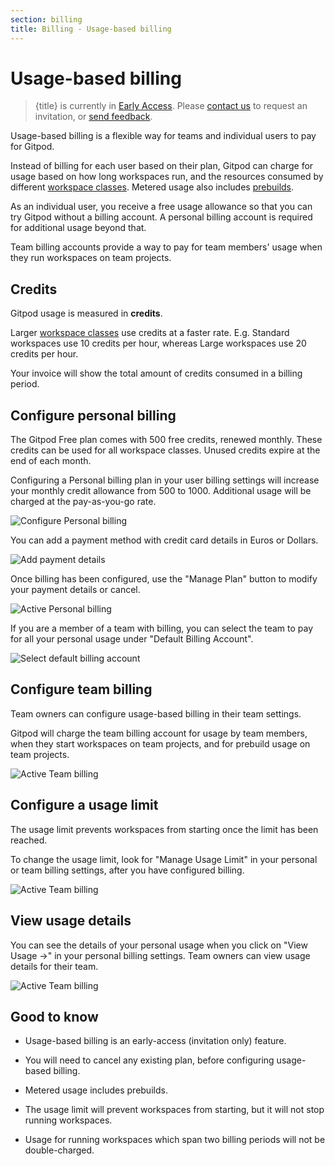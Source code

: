 ```yaml
---
section: billing
title: Billing - Usage-based billing
---
```


<script context="module">
  export const prerender = true;
</script>

# Usage-based billing

> {title} is currently in [Early Access](/docs/help/public-roadmap/release-cycle). Please [contact us](/contact/support) to request an invitation, or [send feedback](https://github.com/gitpod-io/gitpod/issues/12636).

Usage-based billing is a flexible way for teams and individual users to pay for Gitpod.

Instead of billing for each user based on their plan, Gitpod can charge for usage based on how long workspaces run, and the resources consumed by different [workspace classes](/docs/configure/workspaces/workspace-classes). Metered usage also includes [prebuilds](/docs/configure/projects/prebuilds).

As an individual user, you receive a free usage allowance so that you can try Gitpod without a billing account. A personal billing account is required for additional usage beyond that.

Team billing accounts provide a way to pay for team members' usage when they run workspaces on team projects.

## Credits

Gitpod usage is measured in **credits**.

Larger [workspace classes](/docs/configure/workspaces/workspace-classes) use credits at a faster rate. E.g. Standard workspaces use 10 credits per hour, whereas Large workspaces use 20 credits per hour.

Your invoice will show the total amount of credits consumed in a billing period.

## Configure personal billing

The Gitpod Free plan comes with 500 free credits, renewed monthly. These credits can be used for all workspace classes. Unused credits expire at the end of each month.

Configuring a Personal billing plan in your user billing settings will increase your monthly credit allowance from 500 to 1000. Additional usage will be charged at the pay-as-you-go rate.

![Configure Personal billing](../../../static/images/docs/billing/configure-personal-billing.png)

You can add a payment method with credit card details in Euros or Dollars.

![Add payment details](../../../static/images/docs/billing/add-personal-payment-details.png)

Once billing has been configured, use the "Manage Plan" button to modify your payment details or cancel.

![Active Personal billing](../../../static/images/docs/billing/active-personal-billing.png)

If you are a member of a team with billing, you can select the team to pay for all your personal usage under "Default Billing Account".

![Select default billing account](../../../static/images/docs/billing/select-default-billing-account.png)

## Configure team billing

Team owners can configure usage-based billing in their team settings.

Gitpod will charge the team billing account for usage by team members, when they start workspaces on team projects, and for prebuild usage on team projects.

![Active Team billing](../../../static/images/docs/billing/active-team-billing-3.png)

## Configure a usage limit

The usage limit prevents workspaces from starting once the limit has been reached.

To change the usage limit, look for "Manage Usage Limit" in your personal or team billing settings, after you have configured billing.

![Active Team billing](../../../static/images/docs/billing/update-usage-limit-2.png)

## View usage details

You can see the details of your personal usage when you click on "View Usage →" in your personal billing settings. Team owners can view usage details for their team.

![Active Team billing](../../../static/images/docs/billing/view-team-usage-details.png)

## Good to know

- Usage-based billing is an early-access (invitation only) feature.

- You will need to cancel any existing plan, before configuring usage-based billing.

- Metered usage includes prebuilds.

- The usage limit will prevent workspaces from starting, but it will not stop running workspaces.

- Usage for running workspaces which span two billing periods will not be double-charged.
